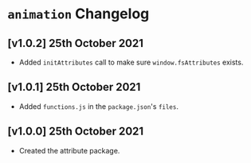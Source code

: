 # `animation` Changelog

## [v1.0.2] 25th October 2021

- Added `initAttributes` call to make sure `window.fsAttributes` exists.

## [v1.0.1] 25th October 2021

- Added `functions.js` in the `package.json`'s `files`.

## [v1.0.0] 25th October 2021

- Created the attribute package.
